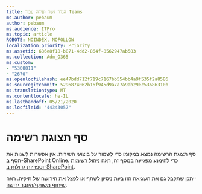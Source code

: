 ```yaml
---
title: הגדר גשר ועידה עבור Teams
ms.author: pebaum
author: pebaum
ms.audience: ITPro
ms.topic: article
ROBOTS: NOINDEX, NOFOLLOW
localization_priority: Priority
ms.assetid: 686e8f18-b871-4dd2-864f-8562947ab583
ms.collection: Adm_O365
ms.custom:
- "5300011"
- "2670"
ms.openlocfilehash: ee47bdd712f719c7167bb554bb4a9f535f2a8586
ms.sourcegitcommit: 5296874062b16f945d9a7a7a9ab29ec53686310b
ms.translationtype: MT
ms.contentlocale: he-IL
ms.lasthandoff: 05/21/2020
ms.locfileid: "44343057"
---
```

# <a name="list-view-threshold"></a>סף תצוגת רשימה

סף תצוגת הרשימה נמצא במקומו כדי לשמור על ביצועי השירות. אין אפשרות לשנות את הסף ב-SharePoint Online. כדי להימנע מפגיעה במסף זה, ראה [ניהול רשימות וספריות גדולות ב-SharePoint](https://support.office.com/article/manage-large-lists-and-libraries-in-sharepoint-b8588dae-9387-48c2-9248-c24122f07c59).

ייתכן שתקבל גם את השגיאה הזו בעת ניסיון לשתף או לפצל את הירושה של תיקיה. ראה [שיתוף משותף/העבר ירושה](https://docs.microsoft.com/SharePoint/troubleshoot/lists-and-libraries/error-share-break-inheritance).
